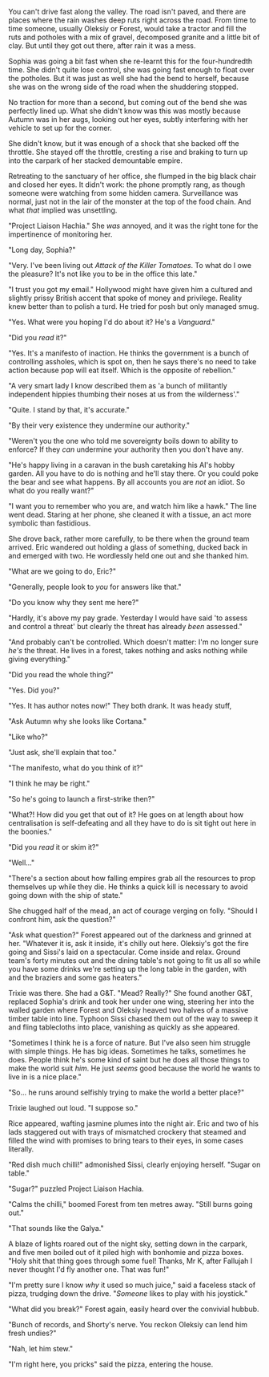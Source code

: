 You can't drive fast along the valley. The road isn't paved, and there are places where the rain washes deep ruts right across the road. From time to time someone, usually Oleksiy or Forest, would take a tractor and fill the ruts and potholes with a mix of gravel, decomposed granite and a little bit of clay. But until they got out there, after rain it was a mess. 

 Sophia was going a bit fast when she re-learnt this for the four-hundredth time. She didn't quite lose control, she was going fast enough to float over the potholes. But it was just as well she had the bend to herself, because she was on the wrong side of the road when the shuddering stopped.

No traction for more than a second, but coming out of the bend she was perfectly lined up. What she didn't know was this was mostly because Autumn was in her augs, looking out her eyes, subtly interfering with her vehicle to set up for the corner.

She didn't know, but it was enough of a shock that she backed off the throttle. She stayed off the throttle, cresting a rise and braking to turn up into the carpark of her stacked demountable empire.

Retreating to the sanctuary of her office, she flumped in the big black chair and closed her eyes. It didn't work: the phone promptly rang, as though someone were watching from some hidden camera. Surveillance was normal, just not in the lair of the monster at the top of the food chain. And what _that_ implied was unsettling.

"Project Liaison Hachia." She _was_ annoyed, and it was the right tone for the impertinence of monitoring her.

"Long day, Sophia?"

"Very. I've been living out _Attack of the Killer Tomatoes_. To what do I owe the pleasure? It's not like you to be in the office this late."

"I trust you got my email." Hollywood might have given him a cultured and slightly prissy British accent that spoke of money and privilege. Reality knew better than to polish a turd. He tried for posh but only managed smug.

"Yes. What were you hoping I'd do about it? He's a _Vanguard_."

"Did you _read_ it?"

"Yes. It's a manifesto of inaction. He thinks the government is a bunch of controlling assholes, which is spot on, then he says there's no need to take action because pop will eat itself. Which is the opposite of rebellion."

"A very smart lady I know described them as 'a bunch of militantly independent hippies thumbing their noses at us from the wilderness'."

"Quite. I stand by that, it's accurate."

"By their very existence they undermine our authority."

"Weren't you the one who told me sovereignty boils down to ability to enforce? If they _can_ undermine your authority then you don't have any.

"He's happy living in a caravan in the bush caretaking his AI's hobby garden. All you have to do is nothing and he'll stay there. Or you could poke the bear and see what happens. By all accounts you are _not_ an idiot. So what do you really want?"

"I want you to remember who you are, and watch him like a hawk." The line went dead. Staring at her phone, she cleaned it with a tissue, an act more symbolic than fastidious.

She drove back, rather more carefully, to be there when the ground team arrived. Eric wandered out holding a glass of something, ducked back in and emerged with two. He wordlessly held one out and she thanked him.

"What are we going to do, Eric?"

"Generally, people look to _you_ for answers like that."

"Do you know why they sent me here?"

"Hardly, it's above my pay grade. Yesterday I would have said 'to assess and control a threat' but clearly the threat has already _been_ assessed."

"And probably can't be controlled. Which doesn't matter: I'm no longer sure _he's_ the threat. He lives in a forest, takes nothing and asks nothing while giving everything."

"Did you read the whole thing?"

"Yes. Did you?"

"Yes. It has author notes now!" They both drank. It was heady stuff, 

"Ask Autumn why she looks like Cortana."

"Like who?"

"Just ask, she'll explain that too."

"The manifesto, what do you think of it?"

"I think he may be right."

"So he's going to launch a first-strike then?"

"What?! How did you get that out of it? He goes on at length about how centralisation is self-defeating and all they have to do is sit tight out here in the boonies."

"Did you _read_ it or skim it?"

"Well..."

"There's a section about how falling empires grab all the resources to prop themselves up while they die. He thinks a quick kill is necessary to avoid going down with the ship of state."

She chugged half of the mead, an act of courage verging on folly. "Should I confront him, ask the question?"

"Ask what question?" Forest appeared out of the darkness and grinned at her. "Whatever it is, ask it inside, it's chilly out here. Oleksiy's got the fire going and Sissi's laid on a spectacular. Come inside and relax. Ground team's forty minutes out and the dining table's not going to fit us all so while you have some drinks we're setting up the long table in the garden, with and the braziers and some gas heaters."

Trixie was there. She had a G&T. "Mead? Really?" She found another G&T, replaced Sophia's drink and took her under one wing, steering her into the walled garden where Forest and Oleksiy heaved two halves of a massive timber table into line. Typhoon Sissi chased them out of the way to sweep it and fling tablecloths into place, vanishing as quickly as she appeared.

"Sometimes I think he is a force of nature. But I've also seen him struggle with simple things. He has big ideas. Sometimes he talks, sometimes he does. People think he's some kind of saint but he does all those things to make the world suit _him_. He just _seems_ good because the world he wants to live in is a nice place."

"So... he runs around selfishly trying to make the world a better place?"

Trixie laughed out loud. "I suppose so."

Rice appeared, wafting jasmine plumes into the night air. Eric and two of his lads staggered out with trays of mismatched crockery that steamed and filled the wind with promises to bring tears to their eyes, in some cases literally.

"Red dish much chilli!" admonished Sissi, clearly enjoying herself. "Sugar on table."

"Sugar?" puzzled Project Liaison Hachia.

"Calms the chilli," boomed Forest from ten metres away. "Still burns going out."

"That sounds like the Galya." 

A blaze of lights roared out of the night sky, setting down in the carpark, and five men boiled out of it piled high with bonhomie and pizza boxes. "Holy shit that thing goes through some fuel! Thanks, Mr K, after Fallujah I never thought I'd fly another one. That was fun!"

"I'm pretty sure I know _why_ it used so much juice," said a faceless stack of pizza, trudging down the drive. "_Someone_ likes to play with his joystick."

"What did you break?" Forest again, easily heard over the convivial hubbub.

"Bunch of records, and Shorty's nerve. You reckon Oleksiy can lend him fresh undies?"

"Nah, let him stew."

"I'm right here, you pricks" said the pizza, entering the house.
